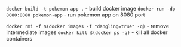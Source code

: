 `docker build -t pokemon-app .` - build docker image
`docker run -dp 8080:8080 pokemon-app` - run pokemon app on 8080 port

`docker rmi -f $(docker images -f "dangling=true" -q)` - remove intermediate images
`docker kill $(docker ps -q)` - kill all docker containers
